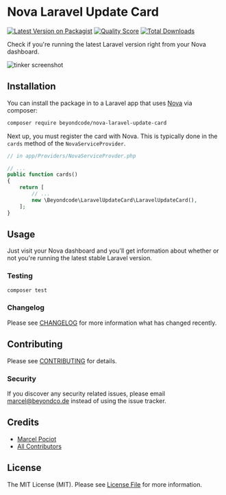 # Nova Laravel Update Card

[![Latest Version on Packagist](https://img.shields.io/packagist/v/beyondcode/nova-laravel-update-card.svg?style=flat-square)](https://packagist.org/packages/beyondcode/nova-laravel-update-card)
[![Quality Score](https://img.shields.io/scrutinizer/g/beyondcode/nova-laravel-update-card.svg?style=flat-square)](https://scrutinizer-ci.com/g/beyondcode/nova-laravel-update-card)
[![Total Downloads](https://img.shields.io/packagist/dt/beyondcode/nova-laravel-update-card.svg?style=flat-square)](https://packagist.org/packages/beyondcode/nova-laravel-update-card)

Check if you're running the latest Laravel version right from your Nova dashboard. 

![tinker screenshot](https://beyondco.de/github/nova-laravel-update-card/screenshot.png)

## Installation

You can install the package in to a Laravel app that uses [Nova](https://nova.laravel.com) via composer:

```bash
composer require beyondcode/nova-laravel-update-card
```

Next up, you must register the card with Nova. This is typically done in the `cards` method of the `NovaServiceProvider`.

```php
// in app/Providers/NovaServiceProvder.php

// ...
public function cards()
{
    return [
        // ...
        new \Beyondcode\LaravelUpdateCard\LaravelUpdateCard(),
    ];
}
```

## Usage

Just visit your Nova dashboard and you'll get information about whether or not you're running the latest stable Laravel version. 

### Testing

``` bash
composer test
```

### Changelog

Please see [CHANGELOG](CHANGELOG.md) for more information what has changed recently.

## Contributing

Please see [CONTRIBUTING](CONTRIBUTING.md) for details.

### Security

If you discover any security related issues, please email marcel@beyondco.de instead of using the issue tracker.

## Credits

- [Marcel Pociot](https://github.com/mpociot)
- [All Contributors](../../contributors)

## License

The MIT License (MIT). Please see [License File](LICENSE.md) for more information.
